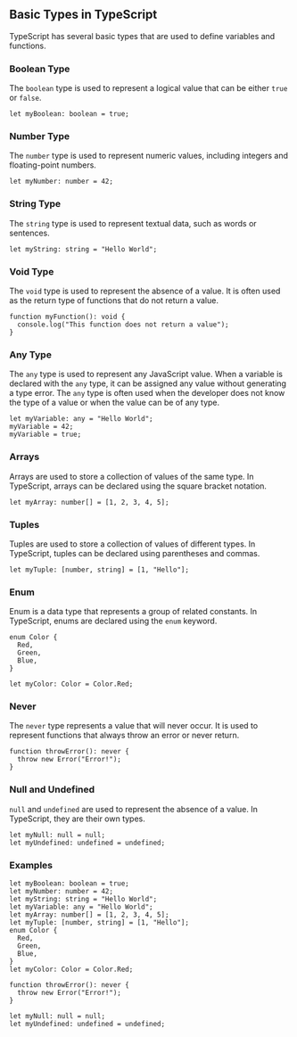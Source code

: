 ## Basic Types in TypeScript

TypeScript has several basic types that are used to define variables and functions.

### Boolean Type

The `boolean` type is used to represent a logical value that can be either `true` or `false`.

```tsx
let myBoolean: boolean = true;

```

### Number Type

The `number` type is used to represent numeric values, including integers and floating-point numbers.

```tsx
let myNumber: number = 42;

```

### String Type

The `string` type is used to represent textual data, such as words or sentences.

```tsx
let myString: string = "Hello World";

```

### Void Type

The `void` type is used to represent the absence of a value. It is often used as the return type of functions that do not return a value.

```tsx
function myFunction(): void {
  console.log("This function does not return a value");
}

```

### Any Type

The `any` type is used to represent any JavaScript value. When a variable is declared with the `any` type, it can be assigned any value without generating a type error. The `any` type is often used when the developer does not know the type of a value or when the value can be of any type.

```tsx
let myVariable: any = "Hello World";
myVariable = 42;
myVariable = true;

```

### Arrays

Arrays are used to store a collection of values of the same type. In TypeScript, arrays can be declared using the square bracket notation.

```tsx
let myArray: number[] = [1, 2, 3, 4, 5];

```

### Tuples

Tuples are used to store a collection of values of different types. In TypeScript, tuples can be declared using parentheses and commas.

```tsx
let myTuple: [number, string] = [1, "Hello"];

```

### Enum

Enum is a data type that represents a group of related constants. In TypeScript, enums are declared using the `enum` keyword.

```tsx
enum Color {
  Red,
  Green,
  Blue,
}

let myColor: Color = Color.Red;

```

### Never

The `never` type represents a value that will never occur. It is used to represent functions that always throw an error or never return.

```tsx
function throwError(): never {
  throw new Error("Error!");
}

```

### Null and Undefined

`null` and `undefined` are used to represent the absence of a value. In TypeScript, they are their own types.

```tsx
let myNull: null = null;
let myUndefined: undefined = undefined;

```

### Examples

```tsx
let myBoolean: boolean = true;
let myNumber: number = 42;
let myString: string = "Hello World";
let myVariable: any = "Hello World";
let myArray: number[] = [1, 2, 3, 4, 5];
let myTuple: [number, string] = [1, "Hello"];
enum Color {
  Red,
  Green,
  Blue,
}
let myColor: Color = Color.Red;

function throwError(): never {
  throw new Error("Error!");
}

let myNull: null = null;
let myUndefined: undefined = undefined;

```